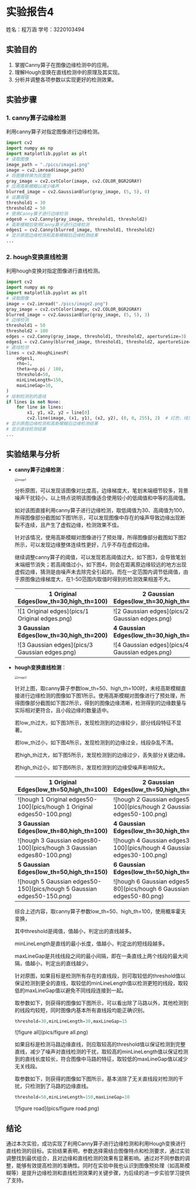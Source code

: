 # 实验报告4

姓名：程万涵  学号：3220103494

## 实验目的

1. 掌握Canny算子在图像边缘检测中的应用。
2. 理解Hough变换在直线检测中的原理及其实现。
3. 分析并调整各项参数以实现更好的检测效果。

## 实验步骤

### 1. canny算子边缘检测

利用canny算子对指定图像进行边缘检测。

```python
import cv2
import numpy as np
import matplotlib.pyplot as plt
# 读取图像
image_path = "./pics/image1.png"
image = cv2.imread(image_path)
# 将图像转换为灰度图
gray_image = cv2.cvtColor(image, cv2.COLOR_BGR2GRAY)
# 应用高斯模糊以减少噪声
blurred_image = cv2.GaussianBlur(gray_image, (5, 5), 0)
# 设置阈值
threshold1 = 30
threshold2 = 50
# 使用Canny算子进行边缘检测
edges0 = cv2.Canny(gray_image, threshold1, threshold2)
# 高斯模糊后使用Canny算子进行边缘检测
edges1 = cv2.Canny(blurred_image, threshold1, threshold2)
# 显示原图边缘检测和高斯模糊后边缘检测结果
...
```

### 2. hough变换直线检测

利用hough变换对指定图像进行直线检测。

```python
import cv2
import numpy as np
import matplotlib.pyplot as plt
# 读取图像
image = cv2.imread("./pics/image2.png")
gray_image = cv2.cvtColor(image, cv2.COLOR_BGR2GRAY)
blurred_image = cv2.GaussianBlur(gray_image, (5, 5), 3)
# 边缘检测
threshold1 = 50
threshold2 = 100
edges = cv2.Canny(gray_image, threshold1, threshold2, apertureSize=3)
edges1 = cv2.Canny(blurred_image, threshold1, threshold2, apertureSize=3)
# 直线检测
lines = cv2.HoughLinesP(
    edges1,
    rho=1,
    theta=np.pi / 180,
    threshold=50,
    minLineLength=150,
    maxLineGap=10,
)
# 绘制检测到的直线
if lines is not None:
    for line in lines:
        x1, y1, x2, y2 = line[0]
        cv2.line(image, (x1, y1), (x2, y2), (0, 0, 255), 2)  # 红色，线宽为 2
# 显示原图边缘检测和高斯模糊后边缘检测结果
# 显示直线检测结果
...
```

## 实验结果与分析

- **canny算子边缘检测**：

   <img src="pics/image1.png" alt="image1" style="zoom:50%;" />

   分析原图，可以发现该图像对比度高，边缘梯度大，笔划末端细节较多，背景噪声干扰较小，以上特点说明该图像适合使用较小的低阈值和中等的高阈值。

   如对该图直接利用canny算子进行边缘检测，取低阈值为30、高阈值为100，所得图像部分截图如下图1所示，可以发现图像中存在的噪声导致边缘出现断裂不连续，且产生了虚假边缘，检测效果不佳。

   针对该情况，使用高斯模糊对图像进行了预处理，所得图像部分截图如下图2所示，可以发现边缘整体连续性更好，几乎不存在虚假边缘。

   继续调整canny算子的阈值，可以发现若高阈值过大，如下图3，会导致笔划末端细节消失；若高阈值过小，如下图4，则会在距离原边缘较远的地方出现虚假边缘，猜测是由噪声未去除完全引起的。而在一定范围内调节低阈值，由于原图像边缘梯度大，在1-50范围内取值时得到的检测效果相差不大。

   | **1 Original Edges(low_th=30,high_th=100)**    | **2 Gaussian Edges(low_th=30,high_th=100)**    |
   | ---------------------------------------------- | ---------------------------------------------- |
   | ![1 Original edges](pics/1 Original edges.png) | ![2 Gaussian edges](pics/2 Gaussian edges.png) |
   | **3 Gaussian Edges(low_th=30,high_th=200)**    | **4 Gaussian Edges(low_th=30,high_th=50)**     |
   | ![3 Gaussian edges](pics/3 Gaussian edges.png) | ![4 Gaussian edges](pics/4 Gaussian edges.png) |

- **hough变换直线检测**：

  <img src="pics/image2.png" alt="image2" style="zoom:50%;" />

  针对上图，取canny算子参数low_th=50、high_th=100时，未经高斯模糊直接进行边缘检测的图像如下图1所示。使用高斯模糊对图像进行了预处理，所得图像部分截图如下图2所示，得到的图像边缘清晰，检测得到的边缘数量与实际相对更符合，且小段边缘的数量适中。

  若low_th过大，如下图3所示，发现检测到的边缘较少，部分线段特征不显著。

  若low_th过小，如下图4所示，发现检测到的边缘过全，线段杂乱不清。

  若high_th过大，如下图5所示，发现检测到的边缘过少，丢失部分关键边缘。

  若high_th过小，如下图6所示，发现检测到的边缘受噪声影响较大。

  | **1 Original Edges(low_th=50,high_th=100)**                  | **2 Gaussian Edges(low_th=50,high_th=100)**                  |
  | ------------------------------------------------------------ | ------------------------------------------------------------ |
  | ![hough 1 Original edges50-100](pics/hough 1 Original edges50-100.png) | ![hough 2 Gaussian edges50-100](pics/hough 2 Gaussian edges50-100.png) |
  | **3 Gaussian Edges(low_th=80,high_th=100)**                  | **4 Gaussian Edges(low_th=30,high_th=100)**                  |
  | ![hough 3 Gaussian edges80-100](pics/hough 3 Gaussian edges80-100.png) | ![hough 4 Gaussian edges30-100](pics/hough 4 Gaussian edges30-100.png) |
  | **5 Gaussian Edges(low_th=50,high_th=150)**                  | **6 Gaussian Edges(low_th=50,high_th=80)**                   |
  | ![hough 5 Gaussian edges50-150](pics/hough 5 Gaussian edges50-150.png) | ![hough 6 Gaussian edges50-80](pics/hough 6 Gaussian edges50-80.png) |

  综合上述内容，取canny算子参数low_th=50、high_th=100，使用概率霍夫变换，

  其中threshold是阈值，值越小，判定出的直线越多。

  minLineLength是直线的最小长度，值越小，判定出的短线段越多。

  maxLineGap是共线线段之间的最小间隔，即在一条直线上两个线段的最大间隔，值越小，判定出的直线越少。

  针对原图，如果目标是检测所有存在的直线段，则可取较低的threshold值以保证检测到更全的直线，取较低的minLineLength值以检测更短的线段，取较低的maxLineGap值以避免不同线段连接到一起。

  取参数如下，则获得的图像如下图所示，可以看出除了马路以外，其他检测到的线段均较短，同时图像内基本所有直线段均能正确识别。

  ```python
  threshold=30,minLineLength=30,maxLineGap=15
  ```

  ![figure all](pics/figure all.png)

  如果目标是检测马路边缘直线，则应取较高的threshold值以保证检测到完整直线，减少了噪声对直线检测的干扰，取较高的minLineLength值以保证检测到的直线长度较长，符合图像中马路的特征，取较低的maxLineGap值以减少无关线段。

  取参数如下，则获得的图像如下图所示，基本消除了无关直线段对检测的干扰，只检测到了马路的边缘直线。

  ```python
  threshold=50,minLineLength=150,maxLineGap=10
  ```

  ![figure road](pics/figure road.png)

## 结论

通过本次实验，成功实现了利用Canny算子进行边缘检测和利用Hough变换进行直线检测的目标。实验结果表明，参数选择需结合图像特点和检测要求，通过实验调整找到最优组合，且对边缘和直线检测的效果有显著影响。通过对不同参数的调整，能够有效提高检测的准确性。同时在实验中我也认识到图像预处理（如高斯模糊等）是提升边缘检测和直线检测效果的关键步骤，为后续的进一步实验学习提供了支持。